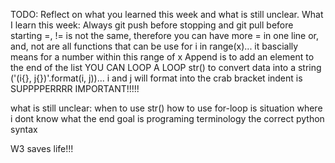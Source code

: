 TODO: Reflect on what you learned this week and what is still unclear.
What I learn this week:
    Always git push before stopping and git pull before starting
    =, != is not the same, therefore you can have more = in one line
    or, and, not are all functions that can be use
    for i in range(x)... it bascially means for a number within this range of x
    Append is to add an element to the end of the list
    YOU CAN LOOP A LOOP
    str() to convert data into a string
    ('(i{}, j{})'.format(i, j))... i and j will format into the crab bracket
    indent is SUPPPPERRRR IMPORTANT!!!!!

what is still unclear:
    when to use str()
    how to use for-loop is situation where i dont know what the end goal is
    programing terminology
    the correct python syntax

W3 saves life!!!

